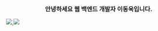 <h3 align="center">안녕하세요 웹 백엔드 개발자 이동욱입니다.</h3>

<a href="https://ambitious-case-185.notion.site/4a31d20358e14831b4c8c5685ce01a88?pvs=4" target="_blank">
<img src="https://img.shields.io/badge/Notion-000000?style=for-the-badge&logo=Notion&logoColor=white">
</a>
<a href="https://velog.io/@whddlsk123" target="_blank"><img src="https://img.shields.io/badge/Velog-20C997?style=for-the-badge&logo=Velog&logoColor=white"></a>
